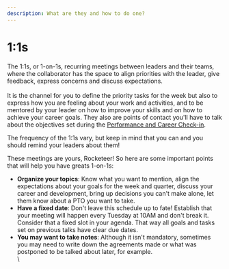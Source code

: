```yaml
---
description: What are they and how to do one?
---
```


# 1:1s

The 1:1s, or 1-on-1s, recurring meetings between leaders and their teams, where the collaborator has the space to align priorities with the leader, give feedback, express concerns and discuss expectations.\
\
It is the channel for you to define the priority tasks for the week but also to express how you are feeling about your work and activities, and to be mentored by your leader on how to improve your skills and on how to achieve your career goals. They also are points of contact you'll have to talk about the objectives set during the [Performance and Career Check-in](https://handbook.rocket.chat/company/people/developing-yourself/check-in).

The frequency of the 1:1s vary, but keep in mind that you can and you should remind your leaders about them!

These meetings are yours, Rocketeer! So here are some important points that will help you have greats 1-on-1s:

* **Organize your topics**: Know what you want to mention, align the expectations about your goals for the week and quarter, discuss your career and development, bring up decisions you can't make alone, let them know about a PTO you want to take.
* **Have a fixed date**: Don't leave this schedule up to fate! Establish that your meeting will happen every Tuesday at 10AM and don't break it. Consider that a fixed slot in your agenda. That way all goals and tasks set on previous talks have clear due dates.
* **You may want to take notes**: Although it isn't mandatory, sometimes you may need to write down the agreements made or what was postponed to be talked about later, for example. \
  &#x20;\
